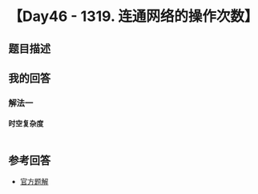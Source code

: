 # 【Day46 - 1319. 连通网络的操作次数】

## 题目描述

>

## 我的回答

### 解法一

#### 时空复杂度

```JavaScript

```

## 参考回答

- [官方题解](https://github.com/leetcode-pp/91alg-1/issues/73#issuecomment-659894442)
